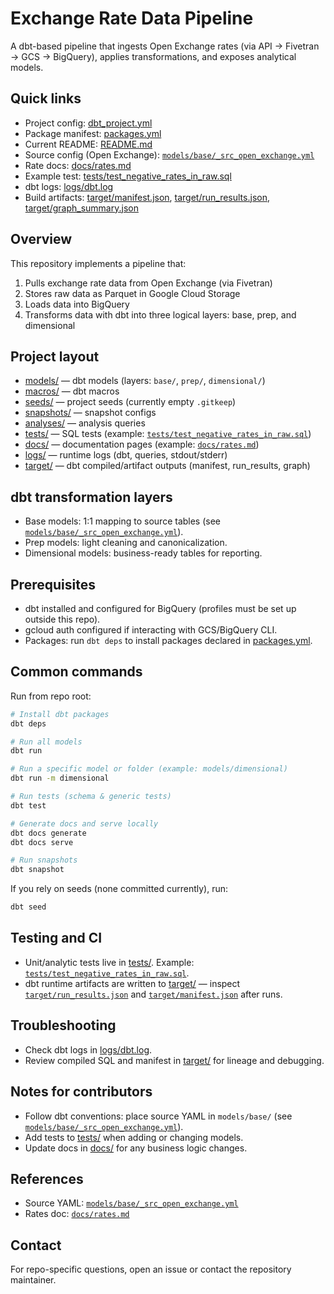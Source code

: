 # Exchange Rate Data Pipeline



A dbt-based pipeline that ingests Open Exchange rates (via API → Fivetran → GCS → BigQuery), applies transformations, and exposes analytical models.

## Quick links
- Project config: [dbt_project.yml](dbt_project.yml)  
- Package manifest: [packages.yml](packages.yml)  
- Current README: [README.md](README.md)  
- Source config (Open Exchange): [`models/base/_src_open_exchange.yml`](models/base/_src_open_exchange.yml)  
- Rate docs: [docs/rates.md](docs/rates.md)  
- Example test: [tests/test_negative_rates_in_raw.sql](tests/test_negative_rates_in_raw.sql)  
- dbt logs: [logs/dbt.log](logs/dbt.log)  
- Build artifacts: [target/manifest.json](target/manifest.json), [target/run_results.json](target/run_results.json), [target/graph_summary.json](target/graph_summary.json)

## Overview
This repository implements a pipeline that:
1. Pulls exchange rate data from Open Exchange (via Fivetran)
2. Stores raw data as Parquet in Google Cloud Storage
3. Loads data into BigQuery
4. Transforms data with dbt into three logical layers: base, prep, and dimensional

## Project layout
- [models/](models/) — dbt models (layers: `base/`, `prep/`, `dimensional/`)  
- [macros/](macros/) — dbt macros  
- [seeds/](seeds/) — project seeds (currently empty `.gitkeep`)  
- [snapshots/](snapshots/) — snapshot configs  
- [analyses/](analyses/) — analysis queries  
- [tests/](tests/) — SQL tests (example: [`tests/test_negative_rates_in_raw.sql`](tests/test_negative_rates_in_raw.sql))  
- [docs/](docs/) — documentation pages (example: [`docs/rates.md`](docs/rates.md))  
- [logs/](logs/) — runtime logs (dbt, queries, stdout/stderr)  
- [target/](target/) — dbt compiled/artifact outputs (manifest, run_results, graph)

## dbt transformation layers
- Base models: 1:1 mapping to source tables (see [`models/base/_src_open_exchange.yml`](models/base/_src_open_exchange.yml)).  
- Prep models: light cleaning and canonicalization.  
- Dimensional models: business-ready tables for reporting.

## Prerequisites
- dbt installed and configured for BigQuery (profiles must be set up outside this repo).  
- gcloud auth configured if interacting with GCS/BigQuery CLI.  
- Packages: run `dbt deps` to install packages declared in [packages.yml](packages.yml).

## Common commands
Run from repo root:

```sh
# Install dbt packages
dbt deps

# Run all models
dbt run

# Run a specific model or folder (example: models/dimensional)
dbt run -m dimensional

# Run tests (schema & generic tests)
dbt test

# Generate docs and serve locally
dbt docs generate
dbt docs serve

# Run snapshots
dbt snapshot
```

If you rely on seeds (none committed currently), run:
```sh
dbt seed
```

## Testing and CI
- Unit/analytic tests live in [tests/](tests/). Example: [`tests/test_negative_rates_in_raw.sql`](tests/test_negative_rates_in_raw.sql).  
- dbt runtime artifacts are written to [target/](target/) — inspect [`target/run_results.json`](target/run_results.json) and [`target/manifest.json`](target/manifest.json) after runs.

## Troubleshooting
- Check dbt logs in [logs/dbt.log](logs/dbt.log).  
- Review compiled SQL and manifest in [target/](target/) for lineage and debugging.

## Notes for contributors
- Follow dbt conventions: place source YAML in `models/base/` (see [`models/base/_src_open_exchange.yml`](models/base/_src_open_exchange.yml)).  
- Add tests to [tests/](tests/) when adding or changing models.  
- Update docs in [docs/](docs/) for any business logic changes.

## References
- Source YAML: [`models/base/_src_open_exchange.yml`](models/base/_src_open_exchange.yml)  
- Rates doc: [`docs/rates.md`](docs/rates.md)

## Contact
For repo-specific questions, open an issue or contact the repository maintainer.